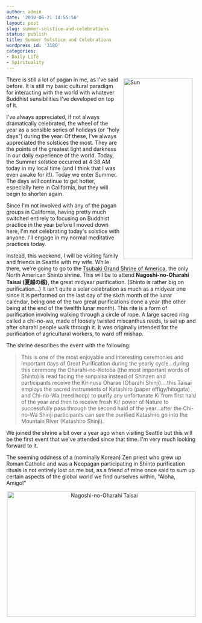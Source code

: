 ```yaml
---
author: admin
date: '2010-06-21 14:55:50'
layout: post
slug: summer-solstice-and-celebrations
status: publish
title: Summer Solstice and Celebrations
wordpress_id: '3180'
categories:
- Daily Life
- Spirituality
---
```

<a href="http://www.flickr.com/photos/albill/4721817387/" title="Sun"><img align="right" src="https://farm2.static.flickr.com/1367/4721817387_0ca0989a0f_o.jpg" width="183" height="480" hspace="10" vspace="5" alt="Sun" /></a> There is still a lot of pagan in me, as I've said before. It is still my basic cultural paradigm for interacting with the world with whatever Buddhist sensibilities I've developed on top of it.

I've always appreciated, if not always dramatically celebrated, the wheel of the year as a sensible series of holidays (or "holy days") during the year. Of these, I've always appreciated the solstices the most. They are the points of the greatest light and darkness in our daily experience of the world. Today, the Summer solstice occurred at 4:38 AM today in my local time (and I think that I was even awake for it!). Today we enter Summer. The days will continue to get hotter, especially here in California, but they will begin to shorten again.

Since I'm not involved with any of the pagan groups in California, having pretty much switched entirely to focusing on Buddhist practice in the year before I moved down here, I'm not celebrating today's solstice with anyone. I'll engage in my normal meditative practices today. 

Instead, this weekend, I will be visiting family and friends in Seattle with my wife. While there, we're going to go to the <a href="http://www.tsubakishrine.com/home.html">Tsubaki Grand Shrine of America</a>, the only North American Shinto shrine. This will be to attend <strong>Nagoshi-no-Oharahi Taisai (夏越の祓)</strong>, the great midyear purification. (Shinto is rather big on purification...) It isn't quite a solar celebration as much as a midyear one since it is performed on the last day of the sixth month of the lunar calendar, being one of the two great purifications done a year (the other being at the end of the twelfth lunar month). This rite is a form of purification involving walking through a circle of rope. A large sacred ring called a chi-no-wa, made of loosely twisted miscanthus reeds, is set up and after oharahi people walk through it. It was originally intended for the purification of agricultural workers, to ward off mishap.

The shrine describes the event with the following:
<blockquote>This is one of the most enjoyable and interesting ceremonies and important days of Great Purification during the yearly cycle...during this ceremony the Oharahi-no-Kotoba (the most important words of Shinto) is read facing the sanpaisa instead of Shinzen and participants receive the Kirinusa Oharae (Oharahi Shinji)....this Taisai employs the sacred instruments of Katashiro (paper effigy/hitogata) and Chi-no-Wa (reed hoop) to purify any unfortunate Ki from first hald of the year and then to receive fresh Ki/ power of Nature to successfully pass through the second hald of the year...after the Chi-no-Wa Shinji participants can see the purified Katashiro go into the Mountain River (Katashiro Shinji).</blockquote>
We joined the shrine a bit over a year ago when visiting Seattle but this will be the first event that we've attended since that time. I'm very much looking forward to it.

The seeming oddness of a (nominally Korean) Zen priest who grew up Roman Catholic and was a Neopagan participating in Shinto purification rituals is not entirely lost on me but, as a friend of mine once said to sum up certain aspects of the global world we find ourselves within, "Aloha, Amigo!"

<div align="center"><a href="http://www.flickr.com/photos/albill/4721849797/" title="Nagoshi-no-Oharahi Taisai"><img src="https://farm2.static.flickr.com/1105/4721849797_91752d75cf.jpg" width="500" height="333" alt="Nagoshi-no-Oharahi Taisai" /></a></div>


